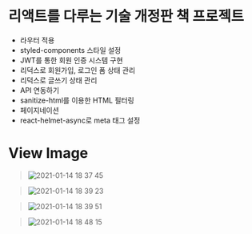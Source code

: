 # 리액트를 다루는 기술 개정판 책 프로젝트
- 라우터 적용
- styled-components 스타일 설정
- JWT를 통한 회원 인증 시스템 구현
- 리덕스로 회원가입, 로그인 폼 상태 관리
- 리덕스로 글쓰기 상태 관리
- API 연동하기
- sanitize-html를 이용한 HTML 필터링
- 페이지네이션
- react-helmet-async로 meta 태그 설정

# View Image
> ![2021-01-14 18 37 45](https://user-images.githubusercontent.com/35294456/104577568-fb8ada00-569c-11eb-9f92-edd36fe3d0c9.jpg)

> ![2021-01-14 18 39 23](https://user-images.githubusercontent.com/35294456/104577575-fe85ca80-569c-11eb-8074-546b9fbd6d5f.png)

> ![2021-01-14 18 39 51](https://user-images.githubusercontent.com/35294456/104573424-376f7080-5698-11eb-9ac9-f427a3724ae8.png)

> ![2021-01-14 18 48 15](https://user-images.githubusercontent.com/35294456/104574159-12c7c880-5699-11eb-8ab9-c10cefd2f905.png)
